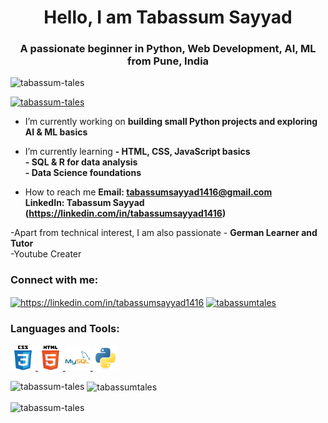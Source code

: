 <h1 align="center">Hello, I am Tabassum Sayyad</h1>
<h3 align="center">A passionate beginner in Python, Web Development, AI, ML from Pune, India</h3>

<p align="left"> <img src="https://komarev.com/ghpvc/?username=dmt1416&label=Profile%20views&color=0e75b6&style=flat" alt="tabassum-tales" /> </p>

<p align="left"> <a href="https://github.com/ryo-ma/github-profile-trophy"><img src="https://github-profile-trophy.vercel.app/?username=dmt1416" alt="tabassum-tales" /></a> </p>

- I’m currently working on **building small Python projects and exploring AI & ML basics**

- I’m currently learning **- HTML, CSS, JavaScript basics   <br> - SQL & R for data analysis   <br> - Data Science foundations**

- How to reach me **Email: tabassumsayyad1416@gmail.com <br> LinkedIn: Tabassum Sayyad (https://linkedin.com/in/tabassumsayyad1416)**

-Apart from technical interest, I am also passionate -  **German Learner and Tutor**  <br> -Youtube Creater

<h3 align="left">Connect with me:</h3>
<p align="left">
<a href="https://linkedin.com/in/https://linkedin.com/in/tabassumsayyad1416" target="blank"><img align="center" src="https://raw.githubusercontent.com/rahuldkjain/github-profile-readme-generator/master/src/images/icons/Social/linked-in-alt.svg" alt="https://linkedin.com/in/tabassumsayyad1416" height="30" width="40" /></a>
<a href="https://kaggle.com/tabassumtales" target="blank"><img align="center" src="https://raw.githubusercontent.com/rahuldkjain/github-profile-readme-generator/master/src/images/icons/Social/kaggle.svg" alt="tabassumtales" height="30" width="40" /></a>
</p>

<h3 align="left">Languages and Tools:</h3>
<p align="left"> <a href="https://www.w3schools.com/css/" target="_blank" rel="noreferrer"> <img src="https://raw.githubusercontent.com/devicons/devicon/master/icons/css3/css3-original-wordmark.svg" alt="css3" width="40" height="40"/> </a> <a href="https://www.w3.org/html/" target="_blank" rel="noreferrer"> <img src="https://raw.githubusercontent.com/devicons/devicon/master/icons/html5/html5-original-wordmark.svg" alt="html5" width="40" height="40"/> </a> <a href="https://www.mysql.com/" target="_blank" rel="noreferrer"> <img src="https://raw.githubusercontent.com/devicons/devicon/master/icons/mysql/mysql-original-wordmark.svg" alt="mysql" width="40" height="40"/> </a> <a href="https://www.python.org" target="_blank" rel="noreferrer"> <img src="https://raw.githubusercontent.com/devicons/devicon/master/icons/python/python-original.svg" alt="python" width="40" height="40"/> </a> </p>

<p><img align="left" src="https://github-readme-stats.vercel.app/api/top-langs?username=dmt1416&show_icons=true&locale=en&layout=compact" alt="tabassum-tales" /></p>

<p>&nbsp;<img align="center" src="https://github-readme-stats.vercel.app/api?username=dmt1416&show_icons=true&locale=en" alt="tabassumtales" /></p>

<p><img align="center" src="https://github-readme-streak-stats.herokuapp.com/?user=dmt1416&" alt="tabassum-tales" /></p>
